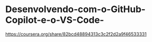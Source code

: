 # Desenvolvendo-com-o-GitHub-Copilot-e-o-VS-Code-
https://coursera.org/share/82bcd48894313c3c2f2d2a9f46533331
